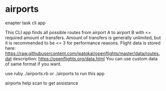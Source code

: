 # airports
enapter task cli app

This CLI app finds all possible routes from airport A to airport B with <= required amount of transfers. Amount of transfers is generally unlimited, but it is recommended to be <= 3 for performance reasons.
Flight data is stored here: https://raw.githubusercontent.com/jpatokal/openflights/master/data/routes.dat
description: https://openflights.org/data.html
You can use custom data of same format if you want.

use ruby ./airports.rb or ./airports to run this app

airports help scan to get assistance
